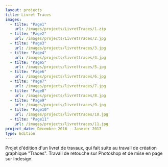 ```yaml
---
layout: projects
title: Livret Traces
images:
  - tilte: "Page1"
    url: /images/projects/LivretTraces/1.zip
  - tilte: "Page2"
    url: /images/projects/LivretTraces/2.jpg
  - tilte: "Page3"
    url: /images/projects/livrettraces/3.jpg
  - tilte: "Page4"
    url: /images/projects/livrettraces/4.jpg
  - tilte: "Page5"
    url: /images/projects/livrettraces/5.jpg
  - tilte: "Page6"
    url: /images/projects/livrettraces/6.jpg
  - tilte: "Page7"
    url: /images/projects/livrettraces/7.jpg
  - tilte: "Page8"
    url: /images/projects/livrettraces/8.jpg
  - tilte: "Page9"
    url: /images/projects/livrettraces/9.jpg
  - tilte: "Page10"
    url: /images/projects/livrettraces/10.jpg
  - tilte: "Page11"
    url: /images/projects/livrettraces/11.jpg
project_date: Décembre 2016 - Janvier 2017
type: Edition
---
```

Projet d'édition d'un livret de travaux, qui fait suite au travail de création graphique "Traces".
Travail de retouche sur Photoshop et de mise en page sur Indesign.
  
  
  
  
  
  
  
  
  
